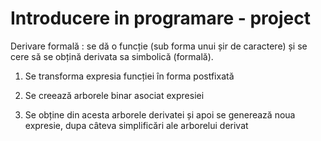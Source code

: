 # Introducere in programare - project

Derivare formală : se dă o funcție (sub forma unui șir de caractere) și se cere să se obțină derivata sa simbolică (formală).

1. Se transforma expresia funcției în forma postfixată

2. Se creează arborele binar asociat expresiei

3. Se obține din acesta arborele derivatei și apoi se generează noua expresie, dupa câteva simplificări ale arborelui derivat

